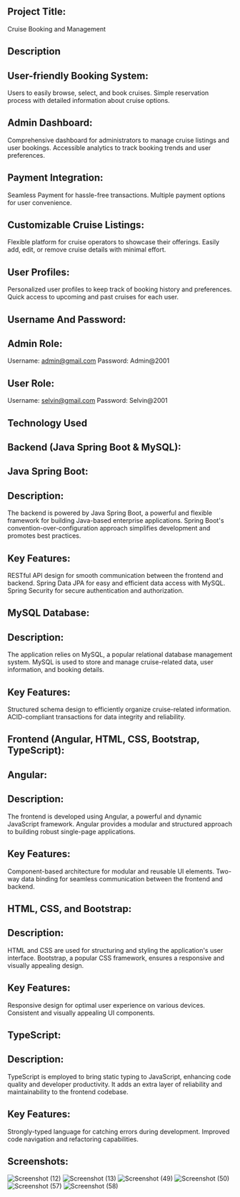 Project Title:
-------------
Cruise Booking and Management

Description
-----------

User-friendly Booking System:
-----------------------------
Users to easily browse, select, and book cruises.
Simple reservation process with detailed information about cruise options.

Admin Dashboard:
---------------
Comprehensive dashboard for administrators to manage cruise listings and user bookings.
Accessible analytics to track booking trends and user preferences.

Payment Integration:
--------------------
Seamless Payment for hassle-free transactions.
Multiple payment options for user convenience.

Customizable Cruise Listings:
----------------------------
Flexible platform for cruise operators to showcase their offerings.
Easily add, edit, or remove cruise details with minimal effort.

User Profiles:
--------------
Personalized user profiles to keep track of booking history and preferences.
Quick access to upcoming and past cruises for each user.

Username And Password:
---------------------
Admin Role:
----------
Username: admin@gmail.com
Password: Admin@2001

User Role:
----------
Username: selvin@gmail.com
Password: Selvin@2001

Technology Used
---------------
Backend (Java Spring Boot & MySQL):
-----------------------------------
Java Spring Boot:
----------------
Description:
-----------
The backend is powered by Java Spring Boot, a powerful and flexible framework for building Java-based enterprise applications.
Spring Boot's convention-over-configuration approach simplifies development and promotes best practices.

Key Features:
-----------
RESTful API design for smooth communication between the frontend and backend.
Spring Data JPA for easy and efficient data access with MySQL.
Spring Security for secure authentication and authorization.

MySQL Database:
--------------
Description:
-----------
The application relies on MySQL, a popular relational database management system.
MySQL is used to store and manage cruise-related data, user information, and booking details.

Key Features:
------------
Structured schema design to efficiently organize cruise-related information.
ACID-compliant transactions for data integrity and reliability.

Frontend (Angular, HTML, CSS, Bootstrap, TypeScript):
-----------------------------------------------------
Angular:
-------
Description:
------------
The frontend is developed using Angular, a powerful and dynamic JavaScript framework.
Angular provides a modular and structured approach to building robust single-page applications.

Key Features:
-------------
Component-based architecture for modular and reusable UI elements.
Two-way data binding for seamless communication between the frontend and backend.

HTML, CSS, and Bootstrap:
------------------------
Description:
-----------
HTML and CSS are used for structuring and styling the application's user interface.
Bootstrap, a popular CSS framework, ensures a responsive and visually appealing design.

Key Features:
------------
Responsive design for optimal user experience on various devices.
Consistent and visually appealing UI components.

TypeScript:
----------
Description:
------------
TypeScript is employed to bring static typing to JavaScript, enhancing code quality and developer productivity.
It adds an extra layer of reliability and maintainability to the frontend codebase.

Key Features:
-------------
Strongly-typed language for catching errors during development.
Improved code navigation and refactoring capabilities.

Screenshots:
-----------
![Screenshot (12)](https://github.com/selvinkumaran/cruise-booking/assets/145538192/4be11853-bd35-48cb-ab3f-9415ef398243)
![Screenshot (13)](https://github.com/selvinkumaran/cruise-booking/assets/145538192/afdde7b0-f65b-4bb9-9d3e-c02e3e0d4bd0)
![Screenshot (49)](https://github.com/selvinkumaran/cruise-booking/assets/145538192/2cf50aea-7add-4224-bc96-6ba25577994a)
![Screenshot (50)](https://github.com/selvinkumaran/cruise-booking/assets/145538192/eb7c93a4-0c6b-429c-a4d1-91a4dd78c7e3)
![Screenshot (57)](https://github.com/selvinkumaran/cruise-booking/assets/145538192/290f0596-e4fb-4772-9c30-7a9dc3874d22)
![Screenshot (58)](https://github.com/selvinkumaran/cruise-booking/assets/145538192/16f4d0f8-8a54-4a51-9024-71d1b7de49df)






